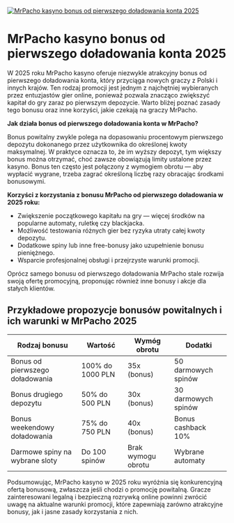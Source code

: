 [![MrPacho kasyno bonus od pierwszego doładowania konta 2025](https://123-caf.pages.dev/gitsignup.png)](https://vrmoo.ru/Bt82HjjY)

<h1>MrPacho kasyno bonus od pierwszego doładowania konta 2025</h1> <p>W 2025 roku MrPacho kasyno oferuje niezwykle atrakcyjny bonus od pierwszego doładowania konta, który przyciąga nowych graczy z Polski i innych krajów. Ten rodzaj promocji jest jednym z najchętniej wybieranych przez entuzjastów gier online, ponieważ pozwala znacząco zwiększyć kapitał do gry zaraz po pierwszym depozycie. Warto bliżej poznać zasady tego bonusu oraz inne korzyści, jakie czekają na graczy MrPacho.</p> <p><strong>Jak działa bonus od pierwszego doładowania konta w MrPacho?</strong></p> <p>Bonus powitalny zwykle polega na dopasowaniu procentowym pierwszego depozytu dokonanego przez użytkownika do określonej kwoty maksymalnej. W praktyce oznacza to, że im wyższy depozyt, tym większy bonus można otrzymać, choć zawsze obowiązują limity ustalone przez kasyno. Bonus ten często jest połączony z wymogiem obrotu — aby wypłacić wygrane, trzeba zagrać określoną liczbę razy obracając środkami bonusowymi.</p> <p><strong>Korzyści z korzystania z bonusu MrPacho od pierwszego doładowania w 2025 roku:</strong></p> <ul> <li>Zwiększenie początkowego kapitału na gry — więcej środków na popularne automaty, ruletkę czy blackjacka.</li> <li>Możliwość testowania różnych gier bez ryzyka utraty całej kwoty depozytu.</li> <li>Dodatkowe spiny lub inne free-bonusy jako uzupełnienie bonusu pieniężnego.</li> <li>Wsparcie profesjonalnej obsługi i przejrzyste warunki promocji.</li> </ul> <p>Oprócz samego bonusu od pierwszego doładowania MrPacho stale rozwija swoją ofertę promocyjną, proponując również inne bonusy i akcje dla stałych klientów.</p> <h2>Przykładowe propozycje bonusów powitalnych i ich warunki w MrPacho 2025</h2> <table> <thead> <tr> <th>Rodzaj bonusu</th> <th>Wartość</th> <th>Wymóg obrotu</th> <th>Dodatki</th> </tr> </thead> <tbody> <tr> <td>Bonus od pierwszego doładowania</td> <td>100% do 1000 PLN</td> <td>35x (bonus)</td> <td>50 darmowych spinów</td> </tr> <tr> <td>Bonus drugiego depozytu</td> <td>50% do 500 PLN</td> <td>30x (bonus)</td> <td>30 darmowych spinów</td> </tr> <tr> <td>Bonus weekendowy doładowania</td> <td>75% do 750 PLN</td> <td>40x (bonus)</td> <td>Bonus cashback 10%</td> </tr> <tr> <td>Darmowe spiny na wybrane sloty</td> <td>Do 100 spinów</td> <td>Brak wymogu obrotu</td> <td>Wybrane automaty</td> </tr> </tbody> </table> <p>Podsumowując, MrPacho kasyno w 2025 roku wyróżnia się konkurencyjną ofertą bonusową, zwłaszcza jeśli chodzi o promocję powitalną. Gracze zainteresowani legalną i bezpieczną rozrywką online powinni zwrócić uwagę na aktualne warunki promocji, które zapewniają zarówno atrakcyjne bonusy, jak i jasne zasady korzystania z nich.</p>
